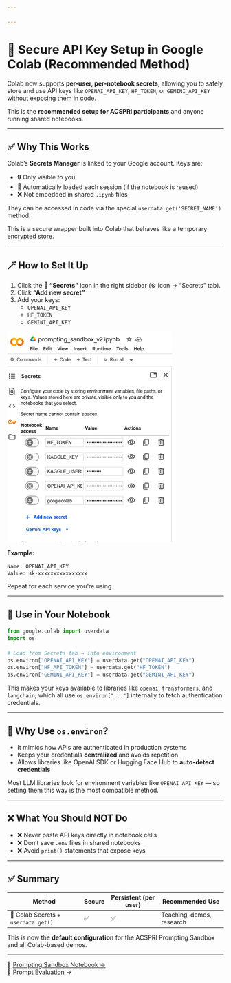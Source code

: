 ```yaml
---

---
```


# 🔐 Secure API Key Setup in Google Colab (Recommended Method)

Colab now supports **per-user, per-notebook secrets**, allowing you to safely store and use API keys like `OPENAI_API_KEY`, `HF_TOKEN`, or `GEMINI_API_KEY` without exposing them in code.

This is the **recommended setup for ACSPRI participants** and anyone running shared notebooks.

---

## ✅ Why This Works

Colab’s **Secrets Manager** is linked to your Google account. Keys are:

- 🔒 Only visible to you
- 🔁 Automatically loaded each session (if the notebook is reused)
- ❌ Not embedded in shared `.ipynb` files

They can be accessed in code via the special `userdata.get('SECRET_NAME')` method.

This is a secure wrapper built into Colab that behaves like a temporary encrypted store.

---

## 🪄 How to Set It Up

1. Click the **🔐 “Secrets”** icon in the right sidebar (⚙️ icon → “Secrets” tab).
2. Click **“Add new secret”**
3. Add your keys:
   - `OPENAI_API_KEY`
   - `HF_TOKEN`
   - `GEMINI_API_KEY`

<img src="../shared_assets/visuals/images/colab_api.png" alt="Google Colab Secrets Manager"/>

**Example:**

```plaintext
Name: OPENAI_API_KEY
Value: sk-xxxxxxxxxxxxxxxx
```

Repeat for each service you're using.

---

## 🧪 Use in Your Notebook

```python
from google.colab import userdata
import os

# Load from Secrets tab → into environment
os.environ["OPENAI_API_KEY"] = userdata.get("OPENAI_API_KEY")
os.environ["HF_API_TOKEN"] = userdata.get("HF_TOKEN")
os.environ["GEMINI_API_KEY"] = userdata.get("GEMINI_API_KEY")
```

This makes your keys available to libraries like `openai`, `transformers`, and `langchain`, which all use `os.environ["..."]` internally to fetch authentication credentials.

---

## 🤖 Why Use `os.environ`?

- It mimics how APIs are authenticated in production systems
- Keeps your credentials **centralized** and avoids repetition
- Allows libraries like OpenAI SDK or Hugging Face Hub to **auto-detect credentials**

Most LLM libraries look for environment variables like `OPENAI_API_KEY` — so setting them this way is the most compatible method.

---

## ❌ What You Should NOT Do

- ❌ Never paste API keys directly in notebook cells
- ❌ Don’t save `.env` files in shared notebooks
- ❌ Avoid `print()` statements that expose keys

---

## ✅ Summary

| Method                              | Secure | Persistent (per user) | Recommended Use           |
| ----------------------------------- | ------ | --------------------- | ------------------------- |
| 🔐 Colab Secrets + `userdata.get()` | ✅      | ✅                     | Teaching, demos, research |

This is now the **default configuration** for the ACSPRI Prompting Sandbox and all Colab-based demos.

---

📎 [Prompting Sandbox Notebook →](prompting_sandbox_v2.ipynb)\
📎 [Prompt Evaluation →](prompt_evaluation.md)


